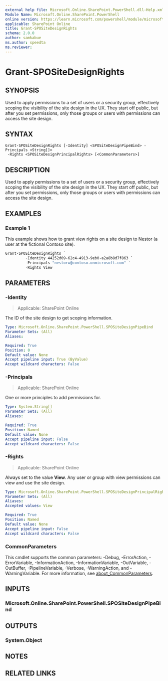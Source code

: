 ```yaml
---
external help file: Microsoft.Online.SharePoint.PowerShell.dll-Help.xml
Module Name: Microsoft.Online.SharePoint.PowerShell
online version: https://learn.microsoft.com/powershell/module/microsoft.online.sharepoint.powershell/grant-spositedesignrights
applicable: SharePoint Online
title: Grant-SPOSiteDesignRights
schema: 2.0.0
author: samkabue
ms.author: speedta
ms.reviewer:
---
```


# Grant-SPOSiteDesignRights

## SYNOPSIS

Used to apply permissions to a set of users or a security group, effectively scoping the visibility of the site design in the UX. They start off public, but after you set permissions, only those groups or users with permissions can access the site design.

## SYNTAX

```
Grant-SPOSiteDesignRights [-Identity] <SPOSiteDesignPipeBind> -Principals <String[]>
 -Rights <SPOSiteDesignPrincipalRights> [<CommonParameters>]
```

## DESCRIPTION

Used to apply permissions to a set of users or a security group, effectively scoping the visibility of the site design in the UX. They start off public, but after you set permissions, only those groups or users with permissions can access the site design.

## EXAMPLES

### Example 1

This example shows how to grant view rights on a site design to Nestor (a user at the fictional Contoso site).

```powershell
Grant-SPOSiteDesignRights `
         -Identity 44252d09-62c4-4913-9eb0-a2a8b8d7f863 `
         -Principals "nestorw@contoso.onmicrosoft.com" `
         -Rights View
```

## PARAMETERS

### -Identity

> Applicable: SharePoint Online

The ID of the site design to get scoping information.

```yaml
Type: Microsoft.Online.SharePoint.PowerShell.SPOSiteDesignPipeBind
Parameter Sets: (All)
Aliases:

Required: True
Position: 0
Default value: None
Accept pipeline input: True (ByValue)
Accept wildcard characters: False
```

### -Principals

> Applicable: SharePoint Online

One or more principles to add permissions for.

```yaml
Type: System.String[]
Parameter Sets: (All)
Aliases:

Required: True
Position: Named
Default value: None
Accept pipeline input: False
Accept wildcard characters: False
```

### -Rights

> Applicable: SharePoint Online

Always set to the value **View**. Any user or group with view permissions can view and use the site design.

```yaml
Type: Microsoft.Online.SharePoint.PowerShell.SPOSiteDesignPrincipalRights
Parameter Sets: (All)
Aliases:
Accepted values: View

Required: True
Position: Named
Default value: None
Accept pipeline input: False
Accept wildcard characters: False
```

### CommonParameters
This cmdlet supports the common parameters: -Debug, -ErrorAction, -ErrorVariable, -InformationAction, -InformationVariable, -OutVariable, -OutBuffer, -PipelineVariable, -Verbose, -WarningAction, and -WarningVariable. For more information, see [about_CommonParameters](https://go.microsoft.com/fwlink/?LinkID=113216).

## INPUTS

### Microsoft.Online.SharePoint.PowerShell.SPOSiteDesignPipeBind

## OUTPUTS

### System.Object

## NOTES

## RELATED LINKS
